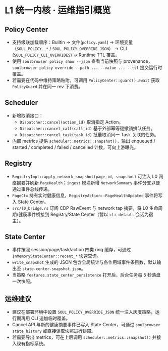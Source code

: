 # L1 统一内核 · 运维指引概览

## Policy Center
- 支持级联加载顺序：Builtin → 文件(`policy.yaml`) → 环境变量（`SOUL_POLICY__*` / `SOUL_POLICY_OVERRIDE_JSON`） → CLI (`SOUL_POLICY_CLI_OVERRIDES`) → Runtime TTL 覆盖。
- 使用 `soulbrowser policy show --json` 查看当前快照与 provenance，`soulbrowser policy override --path ... --value ... --ttl` 提交运行时覆盖。
- 若需要在代码中维持策略粘附，可调用 `PolicyCenter::guard().await` 获取 `PolicyGuard` 并在同一 rev 下消费。

## Scheduler
- 新增取消接口：
  - `Dispatcher::cancel(action_id)` 取消指定 Action。
  - `Dispatcher::cancel_call(call_id)` 基于外部幂等键撤销排队任务。
  - `Dispatcher::cancel_task(task_id)` 批量取消同一 Task 关联的任务。
- 内部 metrics 提供 `scheduler::metrics::snapshot()`，输出 enqueued / started / completed / failed / cancelled 计数，可向上游曝光。

## Registry
- `RegistryImpl::apply_network_snapshot(page_id, snapshot)` 可注入 L0 网络摘要并刷新 `PageHealth`；`ingest` 模块新增 `NetworkSummary` 事件分支以便通过事件总线传递。
- `PageCtx` 持有实时健康信息，`RegistryAction::PageHealthUpdated` 事件将写入 State Center。
- `src/l0_bridge.rs` 订阅 CDP RawEvent 与 network tap 摘要，将 L0 生命周期/健康事件桥接到 Registry/State Center（暂以 `cli-default` 会话为宿主）。

## State Center
- 事件按照 session/page/task/action 四类 ring 缓存，可通过 `InMemoryStateCenter::recent_*` 快速查询。
- `write_snapshot` 生成的 JSON 包含全局统计与各作用域事件条目数，默认输出至 `state-center-snapshot.json`。
- 当策略 `features.state_center_persistence` 打开后，后台任务每 5 秒落盘一次快照。

## 运维建议
- 建议在部署环境中设置 `SOUL_POLICY_OVERRIDE_JSON` 统一注入灰度策略，运行期再用 CLI 追加临时覆盖。
- Cancel API 与新的健康摘要事件已写入 State Center，可通过 `soulbrowser state history` 或直接读取快照进行排障。
- 若需要导出 metrics，可在上层调用 `scheduler::metrics::snapshot()` 并接入现有指标系统。
